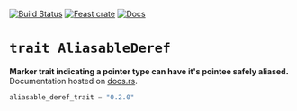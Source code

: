 [![Build Status](https://travis-ci.org/avitex/rust-aliasable-deref-trait.svg)](https://travis-ci.org/avitex/rust-aliasable-deref-trait)
[![Feast crate](https://img.shields.io/crates/v/aliasable_deref_trait.svg)](https://crates.io/crates/aliasable_deref_trait)
[![Docs](https://docs.rs/aliasable_deref_trait/badge.svg)](https://docs.rs/aliasable_deref_trait)

# `trait AliasableDeref`

**Marker trait indicating a pointer type can have it's pointee safely aliased.**  
Documentation hosted on [docs.rs](https://docs.rs/aliasable_deref_trait).

```elixir
aliasable_deref_trait = "0.2.0"
```
